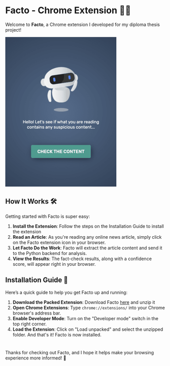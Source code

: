 # Facto - Chrome Extension 📰🤖

Welcome to **Facto**, a Chrome extension I developed for my diploma thesis project! 

![image](https://raw.githubusercontent.com/EdmondTabaku/facto/main/images/facto.png)

## How It Works 🛠️

Getting started with Facto is super easy:

1. **Install the Extension**: Follow the steps on the Installation Guide to install the extension
2. **Read an Article**: As you're reading any online news article, simply click on the Facto extension icon in your browser.
3. **Let Facto Do the Work**: Facto will extract the article content and send it to the Python backend for analysis.
4. **View the Results**: The fact-check results, along with a confidence score, will appear right in your browser.

## Installation Guide 🚀

Here’s a quick guide to help you get Facto up and running:

1. **Download the Packed Extension**: Download Facto [here](https://github.com/EdmondTabaku/facto/releases/download/v1.0/Facto.v1.0.zip) and unzip it
2. **Open Chrome Extensions**: Type `chrome://extensions/` into your Chrome browser's address bar.
3. **Enable Developer Mode**: Turn on the "Developer mode" switch in the top right corner.
4. **Load the Extension**: Click on "Load unpacked" and select the unzipped folder. And that's it! Facto is now installed.

#

Thanks for checking out Facto, and I hope it helps make your browsing experience more informed! 🎉
